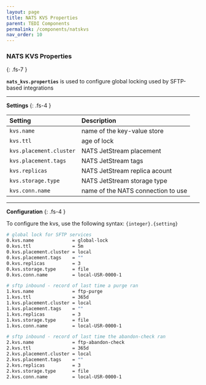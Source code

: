 ```yaml
---
layout: page
title: NATS KVS Properties
parent: TEDI Components
permalink: /components/natskvs
nav_order: 10
---
```


### NATS KVS Properties
{: .fs-7 }

**`nats_kvs.properties`** is used to configure global locking used by SFTP-based integrations

---

**Settings**
{: .fs-4 }


| **Setting**                    | **Description**          |
|:------------------------------|:--------------------------|
| `kvs.name`                    | name of the key-value store |
| `kvs.ttl`                     | age of lock |
| `kvs.placement.cluster`       | NATS JetStream placement |
| `kvs.placement.tags`          | NATS JetStream tags |
| `kvs.replicas `               | NATS JetStream replica acount |
| `kvs.storage.type`            | NATS JetStream storage type |
| `kvs.conn.name`               | name of the NATS connection to use |


---

**Configuration**
{: .fs-4 }

To configure the kvs, use the following syntax: `{integer}.{setting}`

```sh
# global lock for SFTP services
0.kvs.name              = global-lock
0.kvs.ttl               = 5m
0.kvs.placement.cluster = local
0.kvs.placement.tags    = ""
0.kvs.replicas          = 3
0.kvs.storage.type      = file
0.kvs.conn.name         = local-USR-0000-1

# sftp inbound - record of last time a purge ran
1.kvs.name              = ftp-purge
1.kvs.ttl               = 365d
1.kvs.placement.cluster = local
1.kvs.placement.tags    = ""
1.kvs.replicas          = 3
1.kvs.storage.type      = file
1.kvs.conn.name         = local-USR-0000-1

# sftp inbound - record of last time the abandon-check ran
2.kvs.name              = ftp-abandon-check
2.kvs.ttl               = 365d
2.kvs.placement.cluster = local
2.kvs.placement.tags    = ""
2.kvs.replicas          = 3
2.kvs.storage.type      = file
2.kvs.conn.name         = local-USR-0000-1
```